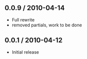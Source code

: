 
0.0.9 / 2010-04-14
------------------

* Full rewrite
* removed partials, work to be done


0.0.1 / 2010-04-12
------------------

* Initial release
